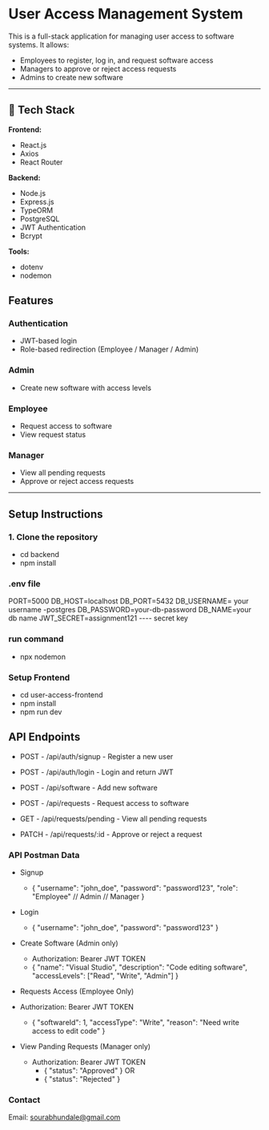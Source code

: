 #  User Access Management System

This is a full-stack application for managing user access to software systems. It allows:

- Employees to register, log in, and request software access
- Managers to approve or reject access requests
- Admins to create new software 

---

## 🚀 Tech Stack

**Frontend:**
- React.js
- Axios
- React Router

**Backend:**
- Node.js
- Express.js
- TypeORM
- PostgreSQL
- JWT Authentication
- Bcrypt

**Tools:**
- dotenv
- nodemon

##  Features

### Authentication
- JWT-based login
- Role-based redirection (Employee / Manager / Admin)

###  Admin
- Create new software with access levels

###  Employee
- Request access to software
- View request status

###  Manager
- View all pending requests
- Approve or reject access requests

---

##  Setup Instructions

### 1. Clone the repository

 - cd backend
 - npm install

### .env file
PORT=5000
DB_HOST=localhost
DB_PORT=5432
DB_USERNAME= your username     -postgres
DB_PASSWORD=your-db-password
DB_NAME=your db name
JWT_SECRET=assignment121 ---- secret key

###  run command 
 - npx nodemon

### Setup Frontend
 - cd user-access-frontend
 - npm install
 - npm run dev


## API Endpoints

 - POST - /api/auth/signup - Register a new user
 - POST - /api/auth/login - 	Login and return JWT

 - POST -  /api/software - Add new software

- POST - /api/requests - Request access to software
- GET  - /api/requests/pending - View all pending requests
- PATCH - /api/requests/:id - Approve or reject a request

### API Postman Data
  - Signup
     - {
  "username": "john_doe",
  "password": "password123",
  "role": "Employee"  // Admin  // Manager
}

- Login
  - {
  "username": "john_doe",
  "password": "password123"
} 

- Create Software (Admin only)
   - Authorization: Bearer JWT TOKEN
   - {
  "name": "Visual Studio",
  "description": "Code editing software",
  "accessLevels": ["Read", "Write", "Admin"]
}

- Requests Access (Employee Only)
 - Authorization: Bearer JWT TOKEN
   - {
  "softwareId": 1,
  "accessType": "Write",
  "reason": "Need write access to edit code"
}

- View Panding Requests (Manager only)
   - Authorization: Bearer JWT TOKEN
       - {
  "status": "Approved"
}
OR
     - {
  "status": "Rejected"
}

### Contact
Email: sourabhundale@gmail.com

